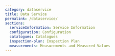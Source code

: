 ```yaml
---
category: dataservice
title: Data Service
permalink: /dataservice/
sections:
  serviceInformation: Service Information
  configuration: Configuration
  catalogues: Catalogues
  inspection-plan: Inspection Plan
  measurements: Measurements and Measured Values
---
```

